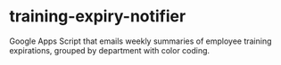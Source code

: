 # training-expiry-notifier
Google Apps Script that emails weekly summaries of employee training expirations, grouped by department with color coding.

